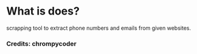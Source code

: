 # What is does?
scrapping tool to extract phone numbers and emails from given websites.
### Credits: chrompycoder
